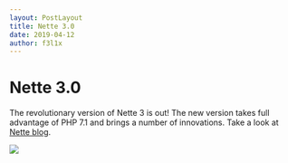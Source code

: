 ```yaml
---
layout: PostLayout
title: Nette 3.0
date: 2019-04-12
author: f3l1x
---
```


# Nette 3.0

The revolutionary version of Nette 3 is out! The new version takes full advantage of PHP 7.1 and brings a number of innovations.
Take a look at [Nette blog](https://blog.nette.org).

![](https://files.nette.org/images/blog/nette3.jpg)
